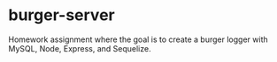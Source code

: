 # burger-server
Homework assignment where the goal is to create a burger logger with MySQL, Node, Express, and Sequelize.
